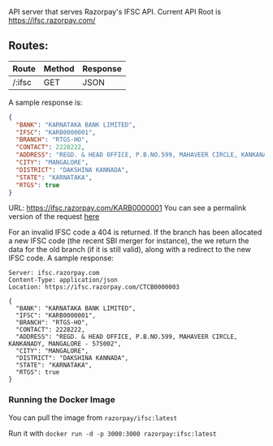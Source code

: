 API server that serves Razorpay's IFSC API.
Current API Root is <https://ifsc.razorpay.com/>

## Routes:

|Route|Method|Response|
|-----|------|--------|
|/:ifsc|GET|JSON|

A sample response is:

```json
{
  "BANK": "KARNATAKA BANK LIMITED",
  "IFSC": "KARB0000001",
  "BRANCH": "RTGS-HO",
  "CONTACT": 2228222,
  "ADDRESS": "REGD. & HEAD OFFICE, P.B.NO.599, MAHAVEER CIRCLE, KANKANADY, MANGALORE - 575002",
  "CITY": "MANGALORE",
  "DISTRICT": "DAKSHINA KANNADA",
  "STATE": "KARNATAKA",
  "RTGS": true
}
```

URL: <https://ifsc.razorpay.com/KARB0000001>
You can see a permalink version of the request [here](http://hurl.eu/hurls/e1d4d8d04d804d72a7506009d19cab583b6549e6/192c7eda180f9537d47e0abe8f7b7c7fa4b419db)

For an invalid IFSC code a 404 is returned. If the branch has been allocated a new IFSC code (the recent SBI merger for instance), the we return the data for the old branch (if it is still valid), along with a redirect to the new IFSC code. A sample response:

```
Server: ifsc.razorpay.com
Content-Type: application/json
Location: https://ifsc.razorpay.com/CTCB0000003

{
  "BANK": "KARNATAKA BANK LIMITED",
  "IFSC": "KARB0000001",
  "BRANCH": "RTGS-HO",
  "CONTACT": 2228222,
  "ADDRESS": "REGD. & HEAD OFFICE, P.B.NO.599, MAHAVEER CIRCLE, KANKANADY, MANGALORE - 575002",
  "CITY": "MANGALORE",
  "DISTRICT": "DAKSHINA KANNADA",
  "STATE": "KARNATAKA",
  "RTGS": true
}
```

### Running the Docker Image

You can pull the image from `razorpay/ifsc:latest`

Run it with `docker run -d -p 3000:3000 razorpay:ifsc:latest`
